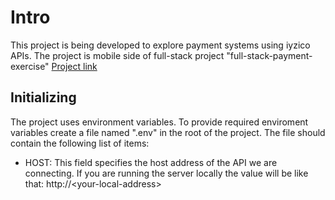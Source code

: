# Intro

This project is being developed to explore payment systems using iyzico APIs. The project is mobile side of full-stack project "full-stack-payment-exercise" [Project link](https://github.com/dkaangulhan/full-stack-payment-exercise)

## Initializing

The project uses environment variables. To provide required enviroment variables create a file named ".env" in the root of the project. The file should contain the following list of items:

- HOST: This field specifies the host address of the API we are connecting. If you are running the server locally the value will be like that: http://\<your-local-address\>
